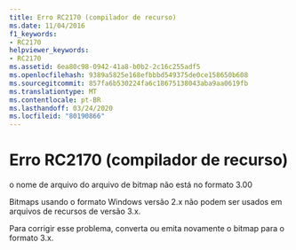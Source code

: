 ```yaml
---
title: Erro RC2170 (compilador de recurso)
ms.date: 11/04/2016
f1_keywords:
- RC2170
helpviewer_keywords:
- RC2170
ms.assetid: 6ea80c98-0942-41a8-b0b2-2c16c255adf5
ms.openlocfilehash: 9389a5825e168efbbbd549375de0ce158650b608
ms.sourcegitcommit: 857fa6b530224fa6c18675138043aba9aa0619fb
ms.translationtype: MT
ms.contentlocale: pt-BR
ms.lasthandoff: 03/24/2020
ms.locfileid: "80190866"
---
```

# <a name="resource-compiler-error-rc2170"></a>Erro RC2170 (compilador de recurso)

o nome de arquivo do arquivo de bitmap não está no formato 3.00

Bitmaps usando o formato Windows versão 2.x não podem ser usados em arquivos de recursos de versão 3.x.

Para corrigir esse problema, converta ou emita novamente o bitmap para o formato 3.x.
